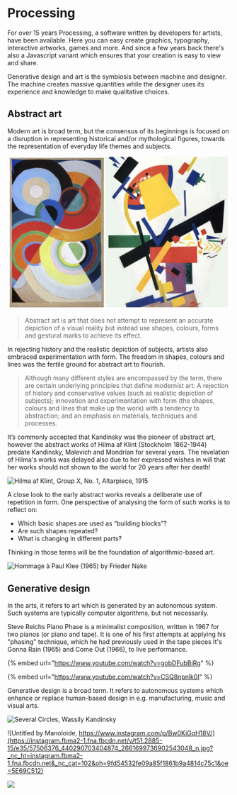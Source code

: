 # Processing

For over 15 years Processing, a software written by developers for artists, have been available. Here you can easy create graphics, typography, interactive artworks, games and more. And since a few years back there's also a Javascript variant which ensures that your creation is easy to view and share.

Generative design and art is the symbiosis between machine and designer. The machine creates massive quantities while the designer uses its experience and knowledge to make qualitative choices.

## Abstract art

Modern art is broad term, but the consensus of its beginnings is focused on a disruption in representing historical and/or mythological figures, towards the representation of everyday life themes and subjects. 

![Sonia Delaunay-Turk and Kazemir Malevich](../../.gitbook/assets/screenshot-2019-09-22-at-22.20.47.png)

> Abstract art is art that does not attempt to represent an accurate depiction of a visual reality but instead use shapes, colours, forms and gestural marks to achieve its effect.

In rejecting history and the realistic depiction of subjects, artists also embraced experimentation with form. The freedom in shapes, colours and lines was the fertile ground for abstract art to flourish.

> Although many different styles are encompassed by the term, there are certain underlying principles that define modernist art: A rejection of history and conservative values \(such as realistic depiction of subjects\); innovation and experimentation with form \(the shapes, colours and lines that make up the work\) with a tendency to abstraction; and an emphasis on materials, techniques and processes.

It’s commonly accepted that Kandinsky was the pioneer of abstract art, however the abstract works of Hilma af Klint \(Stockholm 1862-1944\) predate Kandinsky, Malevich and Mondrian for several years.  The revelation of Hilma's works was delayed also due to her expressed wishes in will that her works should not shown to the world for 20 years after her death!

![Hilma af Klint, Group X, No. 1, Altarpiece, 1915](https://www.theparisreview.org/blog/wp-content/uploads/2018/10/gen-press_hilmaafklint_groupxno.1.jpg)

A close look to the early abstract works reveals a deliberate use of repetition in form. One perspective of analysing the form of such works is to reflect on:

* Which basic shapes are used as “building blocks”?
* Are such shapes repeated?
* What is changing in different parts?

Thinking in those terms will be the foundation of algorithmic-based art.

![Hommage &#xE0; Paul Klee \(1965\) by Frieder Nake](https://storage.strelka.com/i/acc35992-8b7d-437d-bc49-91e514ca32ee/w/840)

## Generative design

In the arts, it refers to art which is generated by an autonomous system. Such systems are typically computer algorithms, but not necessarily. 

Steve Reichs Piano Phase is a minimalist composition, written in 1967 for two pianos \(or piano and tape\). It is one of his first attempts at applying his "phasing" technique, which he had previously used in the tape pieces It's Gonna Rain \(1965\) and Come Out \(1966\), to live performance.

{% embed url="https://www.youtube.com/watch?v=gobDFubBiRg" %}

{% embed url="https://www.youtube.com/watch?v=CSQ8npnlk0I" %}

Generative design is a broad term. It refers to autonomous systems which  enhance or replace human-based design in e.g. manufacturing, music and visual arts.









![Several Circles, Wassily Kandinsky](https://www.wassilykandinsky.net/images/works/49.jpg)

![Untitled by Manoloide, https://www.instagram.com/p/Bw0KiGqH18V/](https://instagram.fbma2-1.fna.fbcdn.net/v/t51.2885-15/e35/57506376_440290703404874_2661699736902543048_n.jpg?_nc_ht=instagram.fbma2-1.fna.fbcdn.net&_nc_cat=102&oh=9fd54532fe09a85f1861b9a4814c75c1&oe=5E69C512)

![](https://upload.wikimedia.org/wikipedia/commons/0/00/Hilma_af_Klint%2C_1915%2C_Svanen%2C_No._17.jpg)



